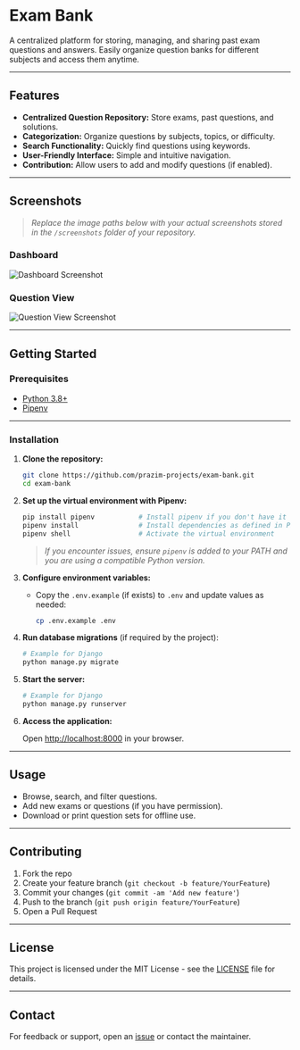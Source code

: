 # Exam Bank

A centralized platform for storing, managing, and sharing past exam questions and answers. Easily organize question banks for different subjects and access them anytime.

---

## Features

- **Centralized Question Repository:** Store exams, past questions, and solutions.
- **Categorization:** Organize questions by subjects, topics, or difficulty.
- **Search Functionality:** Quickly find questions using keywords.
- **User-Friendly Interface:** Simple and intuitive navigation.
- **Contribution:** Allow users to add and modify questions (if enabled).

---

## Screenshots

> _Replace the image paths below with your actual screenshots stored in the `/screenshots` folder of your repository._

### Dashboard

![Dashboard Screenshot](screenshots/dashboard.png)

### Question View

![Question View Screenshot](screenshots/question-view.png)

---

## Getting Started

### Prerequisites

- [Python 3.8+](https://www.python.org/downloads/)
- [Pipenv](https://pipenv.pypa.io/en/latest/)

---

### Installation

1. **Clone the repository:**

    ```bash
    git clone https://github.com/prazim-projects/exam-bank.git
    cd exam-bank
    ```

2. **Set up the virtual environment with Pipenv:**

    ```bash
    pip install pipenv           # Install pipenv if you don't have it
    pipenv install               # Install dependencies as defined in Pipfile
    pipenv shell                 # Activate the virtual environment
    ```

    > _If you encounter issues, ensure `pipenv` is added to your PATH and you are using a compatible Python version._

3. **Configure environment variables:**

    - Copy the `.env.example` (if exists) to `.env` and update values as needed:

      ```bash
      cp .env.example .env
      ```

4. **Run database migrations** (if required by the project):

    ```bash
    # Example for Django
    python manage.py migrate
    ```

5. **Start the server:**

    ```bash
    # Example for Django
    python manage.py runserver
    ```

6. **Access the application:**

    Open [http://localhost:8000](http://localhost:8000) in your browser.

---

## Usage

- Browse, search, and filter questions.
- Add new exams or questions (if you have permission).
- Download or print question sets for offline use.

---

## Contributing

1. Fork the repo
2. Create your feature branch (`git checkout -b feature/YourFeature`)
3. Commit your changes (`git commit -am 'Add new feature'`)
4. Push to the branch (`git push origin feature/YourFeature`)
5. Open a Pull Request

---

## License

This project is licensed under the MIT License - see the [LICENSE](LICENSE) file for details.

---

## Contact

For feedback or support, open an [issue](https://github.com/prazim-projects/exam-bank/issues) or contact the maintainer.
